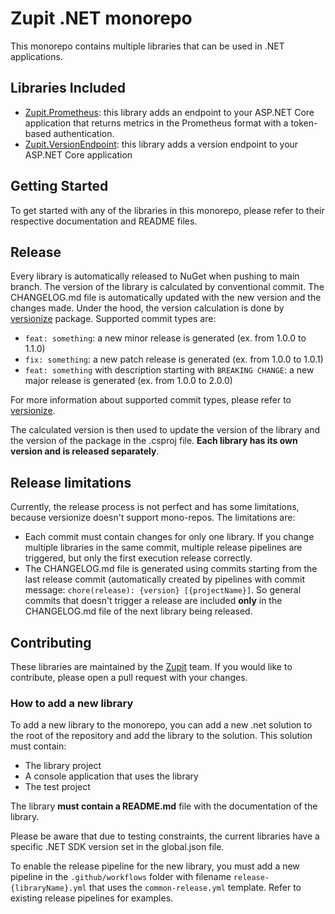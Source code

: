 # Zupit .NET monorepo

This monorepo contains multiple libraries that can be used in .NET applications.

## Libraries Included

- [Zupit.Prometheus](Zupit.Prometheus): this library adds an endpoint to your ASP.NET Core application that returns metrics in the Prometheus format with a token-based authentication.
- [Zupit.VersionEndpoint](Zupit.VersionEndpoint): this library adds a version endpoint to your ASP.NET Core application

## Getting Started

To get started with any of the libraries in this monorepo, please refer to their respective documentation and README files.

## Release

Every library is automatically released to NuGet when pushing to main branch.
The version of the library is calculated by conventional commit. The CHANGELOG.md file is automatically updated with the new version and the changes made.
Under the hood, the version calculation is done by [versionize](https://github.com/versionize/versionize) package.
Supported commit types are:

- `feat: something`: a new minor release is generated (ex. from 1.0.0 to 1.1.0)
- `fix: something`: a new patch release is generated (ex. from 1.0.0 to 1.0.1)
- `feat: something` with description starting with `BREAKING CHANGE`: a new major release is generated (ex. from 1.0.0 to 2.0.0)

For more information about supported commit types, please refer to [versionize](https://github.com/versionize/versionize).

The calculated version is then used to update the version of the library and the version of the package in the .csproj file.
**Each library has its own version and is released separately**.

## Release limitations

Currently, the release process is not perfect and has some limitations, because versionize doesn't support mono-repos.
The limitations are:

- Each commit must contain changes for only one library. If you change multiple libraries in the same commit, multiple release pipelines are triggered, but only the first execution release correctly.
- The CHANGELOG.md file is generated using commits starting from the last release commit (automatically created by pipelines with commit message: `chore(release): {version} [{projectName}]`. So general commits that doesn't trigger a release are included **only** in the CHANGELOG.md file of the next library being released.


## Contributing

These libraries are maintained by the [Zupit](https://www.zupit.it/) team.
If you would like to contribute, please open a pull request with your changes.

### How to add a new library

To add a new library to the monorepo, you can add a new .net solution to the root of the repository and add the library to the solution.
This solution must contain:

- The library project
- A console application that uses the library
- The test project

The library **must contain a README.md** file with the documentation of the library.

Please be aware that due to testing constraints, the current libraries have a specific .NET SDK version set in the global.json file.

To enable the release pipeline for the new library, you must add a new pipeline in the `.github/workflows` folder with filename `release-{libraryName}.yml` that uses the `common-release.yml` template.
Refer to existing release pipelines for examples.